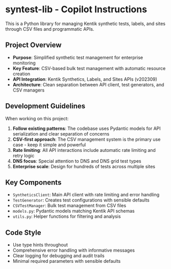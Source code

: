 # syntest-lib - Copilot Instructions

This is a Python library for managing Kentik synthetic tests, labels, and sites through CSV files and programmatic APIs.

## Project Overview

- **Purpose**: Simplified synthetic test management for enterprise monitoring
- **Key Feature**: CSV-based bulk test management with automatic resource creation
- **API Integration**: Kentik Synthetics, Labels, and Sites APIs (v202309)
- **Architecture**: Clean separation between API client, test generators, and CSV managers

## Development Guidelines

When working on this project:

1. **Follow existing patterns**: The codebase uses Pydantic models for API serialization and clear separation of concerns
2. **CSV-first approach**: The CSV management system is the primary use case - keep it simple and powerful
3. **Rate limiting**: All API interactions include automatic rate limiting and retry logic
4. **DNS focus**: Special attention to DNS and DNS grid test types
5. **Enterprise scale**: Design for hundreds of tests across multiple sites

## Key Components

- `SyntheticsClient`: Main API client with rate limiting and error handling
- `TestGenerator`: Creates test configurations with sensible defaults
- `CSVTestManager`: Bulk test management from CSV files
- `models.py`: Pydantic models matching Kentik API schemas
- `utils.py`: Helper functions for filtering and analysis

## Code Style

- Use type hints throughout
- Comprehensive error handling with informative messages
- Clear logging for debugging and audit trails
- Minimal required parameters with sensible defaults